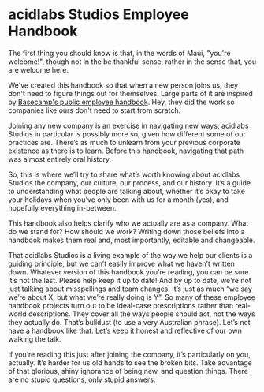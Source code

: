 # acidlabs Studios Employee Handbook
The first thing you should know is that, in the words of Maui, "you're welcome!", though not in the be thankful sense, rather in the sense that, you are welcome here. 

We've created this handbook so that when a new person joins us, they don't need to figure things out for themselves. Large parts of it are inspired by [Basecamp's public employee handbook](https://github.com/basecamp/handbook). Hey, they did the work so companies like ours don't need to start from scratch.

Joining any new company is an exercise in navigating new ways; acidlabs Studios in particular is possibly more so, given how different some of our practices are. There’s as much to unlearn from your previous corporate existence as there is to learn. Before this handbook, navigating that path was almost entirely oral history.

So, this is where we’ll try to share what’s worth knowing about acidlabs Studios the company, our culture, our process, and our history. It’s a guide to understanding what people are talking about, whether it’s okay to take your holidays when you’ve only been with us for a month (yes), and hopefully everything in-between.

This handbook also helps clarify who we actually are as a company. What do we stand for? How should we work? Writing down those beliefs into a handbook makes them real and, most importantly, editable and changeable. 

That acidlabs Studios is a living example of the way we help our clients is a guiding principle, but we can’t easily improve what we haven’t written down. Whatever version of this handbook you’re reading, you can be sure it’s not the last. Please help keep it up to date! And by up to date, we're not just talking about misspellings and team changes. It’s just as much “we say we’re about X, but what we’re really doing is Y”. So many of these employee handbook projects turn out to be ideal-case prescriptions rather than real-world descriptions. They cover all the ways people should act, not the ways they actually do. That’s bulldust (to use a very Australian phrase). Let’s not have a handbook like that. Let’s keep it honest and reflective of our own walking the talk.

If you’re reading this just after joining the company, it’s particularly on you, actually. It’s harder for us old hands to see the broken bits. Take advantage of that glorious, shiny ignorance of being new, and question things. There are no stupid questions, only stupid answers.

